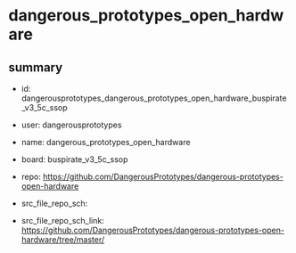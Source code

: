 # dangerous_prototypes_open_hardware
 
## summary 
* id: dangerousprototypes_dangerous_prototypes_open_hardware_buspirate_v3_5c_ssop
* user: dangerousprototypes
* name: dangerous_prototypes_open_hardware
* board: buspirate_v3_5c_ssop
* repo: https://github.com/DangerousPrototypes/dangerous-prototypes-open-hardware



* src_file_repo_sch: 
* src_file_repo_sch_link: https://github.com/DangerousPrototypes/dangerous-prototypes-open-hardware/tree/master/






